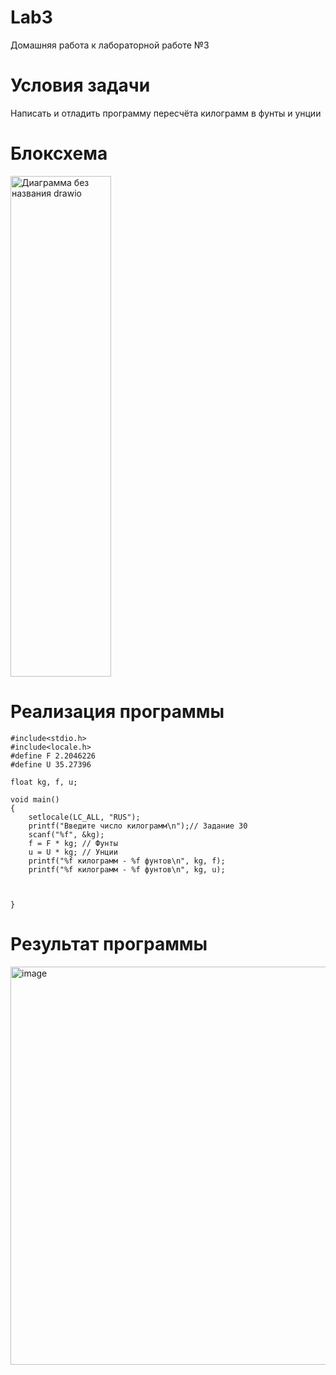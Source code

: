 # Lab3
Домашняя работа к лабораторной работе №3

# Условия задачи
Написать и отладить программу пересчёта килограмм в фунты и унции

# Блоксхема

<img width="161" height="801" alt="Диаграмма без названия drawio" src="https://github.com/user-attachments/assets/39918217-0db1-456c-a7fe-15cfae1d7035" />

# Реализация программы

```
#include<stdio.h>
#include<locale.h>
#define F 2.2046226
#define U 35.27396

float kg, f, u;

void main()
{
	setlocale(LC_ALL, "RUS");
	printf("Введите число килограмм\n");// Задание 30
	scanf("%f", &kg);
	f = F * kg; // Фунты
	u = U * kg; // Унции
	printf("%f килограмм - %f фунтов\n", kg, f);
	printf("%f килограмм - %f фунтов\n", kg, u);
	


}
```

# Результат программы

<img width="1102" height="637" alt="image" src="https://github.com/user-attachments/assets/49376c79-cf24-4cf1-859f-939f68cbe6f8" />
